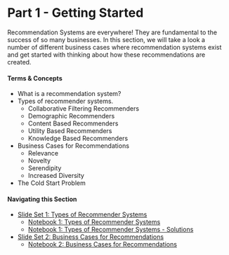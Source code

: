 # Part 1 - Getting Started

Recommendation Systems are everywhere! They are fundamental to the success of so many businesses.  In this section, we will take a look a number of different business cases where recommendation systems exist and get started with thinking about how these recommendations are created.


#### Terms & Concepts

- What is a recommendation system?
- Types of recommender systems.
    - Collaborative Filtering Recommenders
    - Demographic Recommenders
    - Content Based Recommenders
    - Utility Based Recommenders
    - Knowledge Based Recommenders
- Business Cases for Recommendations
    - Relevance
    - Novelty
    - Serendipity
    - Increased Diversity
- The Cold Start Problem

#### Navigating this Section

- [Slide Set 1: Types of Recommender Systems](https://github.com/jbernhard-nw/rec-workshop/blob/master/Part%201%20-%20Getting%20Started/slides/Recommendations_Types.pdf)
    - [Notebook 1: Types of Recommender Systems](https://github.com/jbernhard-nw/rec-workshop/blob/master/Part%201%20-%20Getting%20Started/notebooks/Types-of-Recommendation-Systems.ipynb)
    - [Notebook 1: Types of Recommender Systems - Solutions](https://github.com/jbernhard-nw/rec-workshop/blob/master/Part%201%20-%20Getting%20Started/notebooks/solutions/Types-of-Recommendation-Systems-solutions.ipynb)
- [Slide Set 2: Business Cases for Recommendations]()
    - [Notebook 2: Business Cases for Recommendations]()
